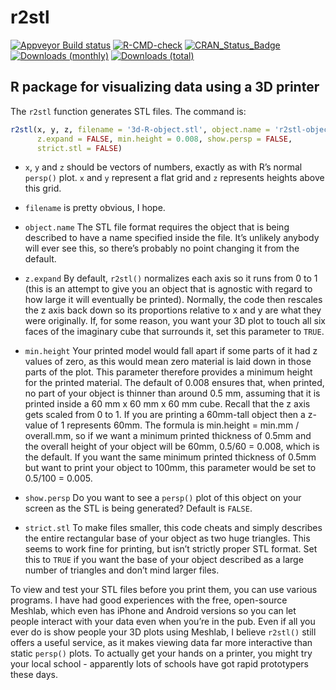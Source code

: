 
<!-- README.md is generated from README.Rmd. Please edit that file -->

# r2stl

[![Appveyor Build
status](https://ci.appveyor.com/api/projects/status/99jojhgk9t4agdmv/branch/main?svg=true)](https://ci.appveyor.com/project/paulnorthrop/r2stl/branch/main)
[![R-CMD-check](https://github.com/paulnorthrop/r2stl/actions/workflows/R-CMD-check.yaml/badge.svg)](https://github.com/paulnorthrop/r2stl/actions/workflows/R-CMD-check.yaml)
[![CRAN_Status_Badge](https://www.r-pkg.org/badges/version/r2stl)](https://cran.r-project.org/package=r2stl)
[![Downloads
(monthly)](https://cranlogs.r-pkg.org/badges/r2stl?color=brightgreen)](https://cran.r-project.org/package=r2stl)
[![Downloads
(total)](https://cranlogs.r-pkg.org/badges/grand-total/r2stl?color=brightgreen)](https://cran.r-project.org/package=r2stl)

## R package for visualizing data using a 3D printer

The `r2stl` function generates STL files. The command is:

``` r
r2stl(x, y, z, filename = '3d-R-object.stl', object.name = 'r2stl-object', 
      z.expand = FALSE, min.height = 0.008, show.persp = FALSE, 
      strict.stl = FALSE)
```

- `x`, `y` and `z` should be vectors of numbers, exactly as with R’s
  normal `persp()` plot. `x` and `y` represent a flat grid and `z`
  represents heights above this grid.

- `filename` is pretty obvious, I hope.

- `object.name` The STL file format requires the object that is being
  described to have a name specified inside the file. It’s unlikely
  anybody will ever see this, so there’s probably no point changing it
  from the default.

- `z.expand` By default, `r2stl()` normalizes each axis so it runs from
  0 to 1 (this is an attempt to give you an object that is agnostic with
  regard to how large it will eventually be printed). Normally, the code
  then rescales the z axis back down so its proportions relative to x
  and y are what they were originally. If, for some reason, you want
  your 3D plot to touch all six faces of the imaginary cube that
  surrounds it, set this parameter to `TRUE`.

- `min.height` Your printed model would fall apart if some parts of it
  had z values of zero, as this would mean zero material is laid down in
  those parts of the plot. This parameter therefore provides a minimum
  height for the printed material. The default of 0.008 ensures that,
  when printed, no part of your object is thinner than around 0.5 mm,
  assuming that it is printed inside a 60 mm x 60 mm x 60 mm cube.
  Recall that the z axis gets scaled from 0 to 1. If you are printing a
  60mm-tall object then a z-value of 1 represents 60mm. The formula is
  min.height = min.mm / overall.mm, so if we want a minimum printed
  thickness of 0.5mm and the overall height of your object will be 60mm,
  0.5/60 = 0.008, which is the default. If you want the same minimum
  printed thickness of 0.5mm but want to print your object to 100mm,
  this parameter would be set to 0.5/100 = 0.005.

- `show.persp` Do you want to see a `persp()` plot of this object on
  your screen as the STL is being generated? Default is `FALSE`.

- `strict.stl` To make files smaller, this code cheats and simply
  describes the entire rectangular base of your object as two huge
  triangles. This seems to work fine for printing, but isn’t strictly
  proper STL format. Set this to `TRUE` if you want the base of your
  object described as a large number of triangles and don’t mind larger
  files.

To view and test your STL files before you print them, you can use
various programs. I have had good experiences with the free, open-source
Meshlab, which even has iPhone and Android versions so you can let
people interact with your data even when you’re in the pub. Even if all
you ever do is show people your 3D plots using Meshlab, I believe
`r2stl()` still offers a useful service, as it makes viewing data far
more interactive than static `persp()` plots. To actually get your hands
on a printer, you might try your local school - apparently lots of
schools have got rapid prototypers these days.
